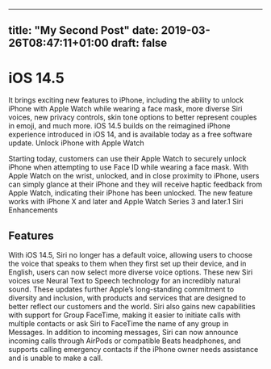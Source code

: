 
---
title: "My Second Post"
date: 2019-03-26T08:47:11+01:00
draft: false
---

# iOS 14.5

It brings exciting new features to iPhone, including the ability to unlock iPhone with Apple Watch while wearing a face mask, more diverse Siri voices, new privacy controls, skin tone options to better represent couples in emoji, and much more. iOS 14.5 builds on the reimagined iPhone experience introduced in iOS 14, and is available today as a free software update.
Unlock iPhone with Apple Watch

Starting today, customers can use their Apple Watch to securely unlock iPhone when attempting to use Face ID while wearing a face mask. With Apple Watch on the wrist, unlocked, and in close proximity to iPhone, users can simply glance at their iPhone and they will receive haptic feedback from Apple Watch, indicating their iPhone has been unlocked. The new feature works with iPhone X and later and Apple Watch Series 3 and later.1
Siri Enhancements

## Features
With iOS 14.5, Siri no longer has a default voice, allowing users to choose the voice that speaks to them when they first set up their device, and in English, users can now select more diverse voice options. These new Siri voices use Neural Text to Speech technology for an incredibly natural sound. These updates further Apple’s long-standing commitment to diversity and inclusion, with products and services that are designed to better reflect our customers and the world.
Siri also gains new capabilities with support for Group FaceTime, making it easier to initiate calls with multiple contacts or ask Siri to FaceTime the name of any group in Messages. In addition to incoming messages, Siri can now announce incoming calls through AirPods or compatible Beats headphones, and supports calling emergency contacts if the iPhone owner needs assistance and is unable to make a call. 